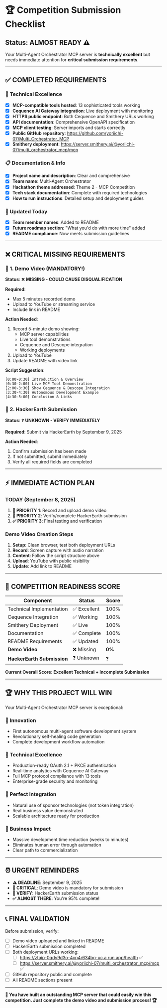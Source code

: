 # 🏆 Competition Submission Checklist

## **Status: ALMOST READY** ⚠️

Your Multi-Agent Orchestrator MCP server is **technically excellent** but needs immediate attention for **critical submission requirements**.

---

## ✅ **COMPLETED REQUIREMENTS**

### 🔧 **Technical Excellence**
- [x] **MCP-compatible tools hosted**: 13 sophisticated tools working
- [x] **Cequence AI Gateway integration**: Live deployment with monitoring
- [x] **HTTPS public endpoint**: Both Cequence and Smithery URLs working
- [x] **API documentation**: Comprehensive OpenAPI specification
- [x] **MCP client testing**: Server imports and starts correctly
- [x] **Public GitHub repository**: https://github.com/yoriichi-07/Multi_Orchestrator_MCP
- [x] **Smithery deployment**: https://server.smithery.ai/@yoriichi-07/multi_orchestrator_mcp/mcp

### 📋 **Documentation & Info**
- [x] **Project name and description**: Clear and comprehensive
- [x] **Team name**: Multi-Agent Orchestrator
- [x] **Hackathon theme addressed**: Theme 2 - MCP Competition
- [x] **Tech stack documentation**: Complete with required technologies
- [x] **How to run instructions**: Detailed setup and deployment guides

### 🔗 **Updated Today**
- [x] **Team member names**: Added to README
- [x] **Future roadmap section**: "What you'd do with more time" added
- [x] **README compliance**: Now meets submission guidelines

---

## ❌ **CRITICAL MISSING REQUIREMENTS**

### 🎥 **1. Demo Video (MANDATORY!)**
**Status**: ❌ **MISSING - COULD CAUSE DISQUALIFICATION**

**Required**: 
- Max 5 minutes recorded demo
- Upload to YouTube or streaming service  
- Include link in README

**Action Needed**:
1. Record 5-minute demo showing:
   - MCP server capabilities
   - Live tool demonstrations
   - Cequence and Descope integration
   - Working deployments
2. Upload to YouTube
3. Update README with video link

**Script Suggestion**:
```
[0:00-0:30] Introduction & Overview
[0:30-2:00] Live MCP Tool Demonstration
[2:00-3:30] Show Cequence & Descope Integration
[3:30-4:30] Autonomous Development Example
[4:30-5:00] Conclusion & Links
```

### 📝 **2. HackerEarth Submission**
**Status**: ❓ **UNKNOWN - VERIFY IMMEDIATELY**

**Required**: Submit via HackerEarth by September 9, 2025

**Action Needed**:
1. Confirm submission has been made
2. If not submitted, submit immediately
3. Verify all required fields are completed

---

## ⚡ **IMMEDIATE ACTION PLAN**

### **TODAY (September 8, 2025)**
1. **🎥 PRIORITY 1**: Record and upload demo video
2. **📝 PRIORITY 2**: Verify/complete HackerEarth submission
3. **✅ PRIORITY 3**: Final testing and verification

### **Demo Video Creation Steps**
1. **Setup**: Clean browser, test both deployment URLs
2. **Record**: Screen capture with audio narration
3. **Content**: Follow the script structure above
4. **Upload**: YouTube with public visibility
5. **Update**: Add link to README

---

## 🎯 **COMPETITION READINESS SCORE**

| Component | Status | Score |
|-----------|--------|-------|
| Technical Implementation | ✅ Excellent | 100% |
| Cequence Integration | ✅ Working | 100% |
| Smithery Deployment | ✅ Live | 100% |
| Documentation | ✅ Complete | 100% |
| README Requirements | ✅ Updated | 100% |
| **Demo Video** | ❌ Missing | **0%** |
| **HackerEarth Submission** | ❓ Unknown | **?** |

**Current Overall Score**: **Excellent Technical + Incomplete Submission**

---

## 🏆 **WHY THIS PROJECT WILL WIN**

Your Multi-Agent Orchestrator MCP server is exceptional:

### **🚀 Innovation**
- First autonomous multi-agent software development system
- Revolutionary self-healing code generation
- Complete development workflow automation

### **🔧 Technical Excellence**  
- Production-ready OAuth 2.1 + PKCE authentication
- Real-time analytics with Cequence AI Gateway
- Full MCP protocol compliance with 13 tools
- Enterprise-grade security and monitoring

### **🌟 Perfect Integration**
- Natural use of sponsor technologies (not token integration)
- Real business value demonstrated
- Scalable architecture ready for production

### **💼 Business Impact**
- Massive development time reduction (weeks to minutes)
- Eliminates human error through automation
- Clear path to commercialization

---

## ⏰ **URGENT REMINDERS**

- **⚠️ DEADLINE**: September 9, 2025
- **🎥 CRITICAL**: Demo video is mandatory for submission
- **📝 VERIFY**: HackerEarth submission status
- **✅ ALMOST THERE**: You're 95% complete!

---

## 📞 **FINAL VALIDATION**

Before submission, verify:
- [ ] Demo video uploaded and linked in README
- [ ] HackerEarth submission completed  
- [ ] Both deployment URLs working: 
  - [ ] https://ztaip-0qdv9d3o-4xp4r634bq-uc.a.run.app/health ✅
  - [ ] https://server.smithery.ai/@yoriichi-07/multi_orchestrator_mcp/mcp ✅
- [ ] GitHub repository public and complete
- [ ] All README sections present

---

**🚨 You have built an outstanding MCP server that could easily win this competition. Just complete the demo video and submission process! 🏆**
